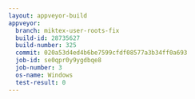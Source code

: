 ```yaml
---
layout: appveyor-build
appveyor:
  branch: miktex-user-roots-fix
  build-id: 28735627
  build-number: 325
  commit: 020a53d4ed4b6be7599cfdf08577a3b34ff0a693
  job-id: se0qpr0y9ygdbqe8
  job-number: 3
  os-name: Windows
  test-result: 0
---
```

